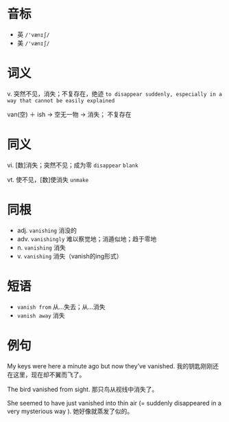# 音标

- 英 `/'vænɪʃ/`
- 美 `/'vænɪʃ/`

# 词义

v. 突然不见，消失；不复存在，绝迹
`to disappear suddenly, especially in a way that cannot be easily explained`



van(空) ＋ ish → 空无一物 → 消失； 不复存在

# 同义

vi. [数]消失；突然不见；成为零
`disappear` `blank`

vt. 使不见，[数]使消失
`unmake`

# 同根

- adj. `vanishing` 消没的
- adv. `vanishingly` 难以察觉地；消遁似地；趋于零地
- n. `vanishing` 消失
- v. `vanishing` 消失（vanish的ing形式）

# 短语

- `vanish from` 从…失去；从…消失
- `vanish away` 消失

# 例句

My keys were here a minute ago but now they’ve vanished.
我的钥匙刚刚还在这里，现在却不翼而飞了。

The bird vanished from sight.
那只鸟从视线中消失了。

She seemed to have just vanished into thin air (= suddenly disappeared in a very mysterious way ).
她好像就蒸发了似的。


